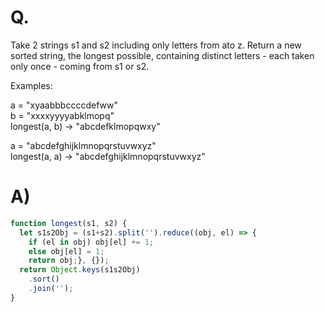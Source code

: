 # Q.
Take 2 strings s1 and s2 including only letters from ato z. Return a new sorted string, the longest possible, containing distinct letters - each taken only once - coming from s1 or s2.

Examples:

a = "xyaabbbccccdefww"\
b = "xxxxyyyyabklmopq"\
longest(a, b) -> "abcdefklmopqwxy"

a = "abcdefghijklmnopqrstuvwxyz"\
longest(a, a) -> "abcdefghijklmnopqrstuvwxyz"

# A)
```js
function longest(s1, s2) {
  let s1s2Obj = (s1+s2).split('').reduce((obj, el) => {
    if (el in obj) obj[el] += 1;
    else obj[el] = 1;
    return obj;}, {});
  return Object.keys(s1s2Obj)
    .sort()
    .join('');
}
```
